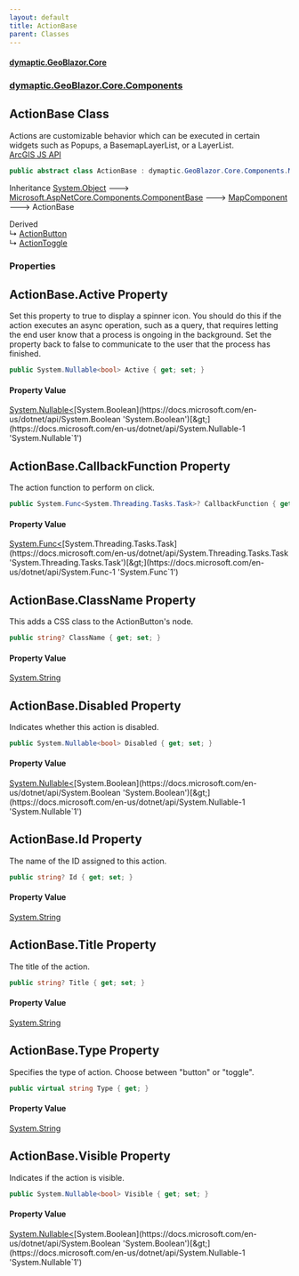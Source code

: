 ```yaml
---
layout: default
title: ActionBase
parent: Classes
---
```

#### [dymaptic.GeoBlazor.Core](index.html 'index')
### [dymaptic.GeoBlazor.Core.Components](index.html#dymaptic.GeoBlazor.Core.Components 'dymaptic.GeoBlazor.Core.Components')

## ActionBase Class

Actions are customizable behavior which can be executed in certain widgets such as Popups, a BasemapLayerList, or a LayerList.  
<a target="_blank" href="https://developers.arcgis.com/javascript/latest/api-reference/esri-support-actions-ActionBase.html">ArcGIS JS API</a>

```csharp
public abstract class ActionBase : dymaptic.GeoBlazor.Core.Components.MapComponent
```

Inheritance [System.Object](https://docs.microsoft.com/en-us/dotnet/api/System.Object 'System.Object') &#129106; [Microsoft.AspNetCore.Components.ComponentBase](https://docs.microsoft.com/en-us/dotnet/api/Microsoft.AspNetCore.Components.ComponentBase 'Microsoft.AspNetCore.Components.ComponentBase') &#129106; [MapComponent](dymaptic.GeoBlazor.Core.Components.MapComponent.html 'dymaptic.GeoBlazor.Core.Components.MapComponent') &#129106; ActionBase

Derived  
&#8627; [ActionButton](dymaptic.GeoBlazor.Core.Components.ActionButton.html 'dymaptic.GeoBlazor.Core.Components.ActionButton')  
&#8627; [ActionToggle](dymaptic.GeoBlazor.Core.Components.ActionToggle.html 'dymaptic.GeoBlazor.Core.Components.ActionToggle')
### Properties

<a name='dymaptic.GeoBlazor.Core.Components.ActionBase.Active'></a>

## ActionBase.Active Property

Set this property to true to display a spinner icon. You should do this if the action executes an async operation, such as a query, that requires letting the end user know that a process is ongoing in the background. Set the property back to false to communicate to the user that the process has finished.

```csharp
public System.Nullable<bool> Active { get; set; }
```

#### Property Value
[System.Nullable&lt;](https://docs.microsoft.com/en-us/dotnet/api/System.Nullable-1 'System.Nullable`1')[System.Boolean](https://docs.microsoft.com/en-us/dotnet/api/System.Boolean 'System.Boolean')[&gt;](https://docs.microsoft.com/en-us/dotnet/api/System.Nullable-1 'System.Nullable`1')

<a name='dymaptic.GeoBlazor.Core.Components.ActionBase.CallbackFunction'></a>

## ActionBase.CallbackFunction Property

The action function to perform on click.

```csharp
public System.Func<System.Threading.Tasks.Task>? CallbackFunction { get; set; }
```

#### Property Value
[System.Func&lt;](https://docs.microsoft.com/en-us/dotnet/api/System.Func-1 'System.Func`1')[System.Threading.Tasks.Task](https://docs.microsoft.com/en-us/dotnet/api/System.Threading.Tasks.Task 'System.Threading.Tasks.Task')[&gt;](https://docs.microsoft.com/en-us/dotnet/api/System.Func-1 'System.Func`1')

<a name='dymaptic.GeoBlazor.Core.Components.ActionBase.ClassName'></a>

## ActionBase.ClassName Property

This adds a CSS class to the ActionButton's node.

```csharp
public string? ClassName { get; set; }
```

#### Property Value
[System.String](https://docs.microsoft.com/en-us/dotnet/api/System.String 'System.String')

<a name='dymaptic.GeoBlazor.Core.Components.ActionBase.Disabled'></a>

## ActionBase.Disabled Property

Indicates whether this action is disabled.

```csharp
public System.Nullable<bool> Disabled { get; set; }
```

#### Property Value
[System.Nullable&lt;](https://docs.microsoft.com/en-us/dotnet/api/System.Nullable-1 'System.Nullable`1')[System.Boolean](https://docs.microsoft.com/en-us/dotnet/api/System.Boolean 'System.Boolean')[&gt;](https://docs.microsoft.com/en-us/dotnet/api/System.Nullable-1 'System.Nullable`1')

<a name='dymaptic.GeoBlazor.Core.Components.ActionBase.Id'></a>

## ActionBase.Id Property

The name of the ID assigned to this action.

```csharp
public string? Id { get; set; }
```

#### Property Value
[System.String](https://docs.microsoft.com/en-us/dotnet/api/System.String 'System.String')

<a name='dymaptic.GeoBlazor.Core.Components.ActionBase.Title'></a>

## ActionBase.Title Property

The title of the action.

```csharp
public string? Title { get; set; }
```

#### Property Value
[System.String](https://docs.microsoft.com/en-us/dotnet/api/System.String 'System.String')

<a name='dymaptic.GeoBlazor.Core.Components.ActionBase.Type'></a>

## ActionBase.Type Property

Specifies the type of action. Choose between "button" or "toggle".

```csharp
public virtual string Type { get; }
```

#### Property Value
[System.String](https://docs.microsoft.com/en-us/dotnet/api/System.String 'System.String')

<a name='dymaptic.GeoBlazor.Core.Components.ActionBase.Visible'></a>

## ActionBase.Visible Property

Indicates if the action is visible.

```csharp
public System.Nullable<bool> Visible { get; set; }
```

#### Property Value
[System.Nullable&lt;](https://docs.microsoft.com/en-us/dotnet/api/System.Nullable-1 'System.Nullable`1')[System.Boolean](https://docs.microsoft.com/en-us/dotnet/api/System.Boolean 'System.Boolean')[&gt;](https://docs.microsoft.com/en-us/dotnet/api/System.Nullable-1 'System.Nullable`1')
